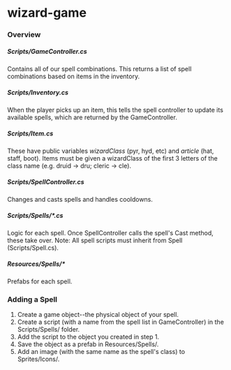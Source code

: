 # wizard-game


### Overview

##### Scripts/GameController.cs
Contains all of our spell combinations. This returns a list of spell combinations based on items in the inventory.

##### Scripts/Inventory.cs
When the player picks up an item, this tells the spell controller to update its available spells, which are returned by the GameController.

##### Scripts/Item.cs
These have public variables _wizardClass_ (pyr, hyd, etc) and _article_ (hat, staff, boot). Items must be given a wizardClass of the first 3 letters of the class name (e.g. druid -> dru; cleric -> cle).

##### Scripts/SpellController.cs
Changes and casts spells and handles cooldowns.

##### Scripts/Spells/*.cs
Logic for each spell. Once SpellController calls the spell's Cast method, these take over.
Note: All spell scripts must inherit from Spell (Scripts/Spell.cs).

##### Resources/Spells/*
Prefabs for each spell.


### Adding a Spell

1. Create a game object--the physical object of your spell.
2. Create a script (with a name from the spell list in GameController) in the Scripts/Spells/ folder.
3. Add the script to the object you created in step 1.
4. Save the object as a prefab in Resources/Spells/.
5. Add an image (with the same name as the spell's class) to Sprites/Icons/.
